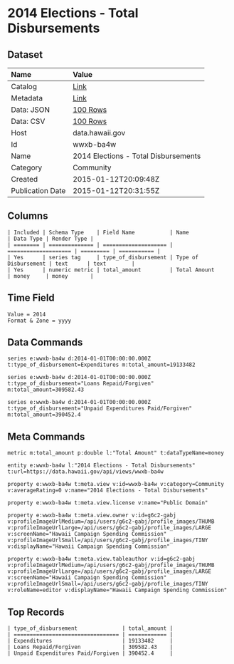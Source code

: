# 2014 Elections - Total Disbursements

## Dataset

| Name | Value |
| :--- | :---- |
| Catalog | [Link](https://catalog.data.gov/dataset/2014-elections-total-disbursements-17c27) |
| Metadata | [Link](https://data.hawaii.gov/api/views/wwxb-ba4w) |
| Data: JSON | [100 Rows](https://data.hawaii.gov/api/views/wwxb-ba4w/rows.json?max_rows=100) |
| Data: CSV | [100 Rows](https://data.hawaii.gov/api/views/wwxb-ba4w/rows.csv?max_rows=100) |
| Host | data.hawaii.gov |
| Id | wwxb-ba4w |
| Name | 2014 Elections - Total Disbursements |
| Category | Community |
| Created | 2015-01-12T20:09:48Z |
| Publication Date | 2015-01-12T20:31:55Z |

## Columns

```ls
| Included | Schema Type    | Field Name           | Name                 | Data Type | Render Type |
| ======== | ============== | ==================== | ==================== | ========= | =========== |
| Yes      | series tag     | type_of_disbursement | Type of Disbursement | text      | text        |
| Yes      | numeric metric | total_amount         | Total Amount         | money     | money       |
```

## Time Field

```ls
Value = 2014
Format & Zone = yyyy
```

## Data Commands

```ls
series e:wwxb-ba4w d:2014-01-01T00:00:00.000Z t:type_of_disbursement=Expenditures m:total_amount=19133482

series e:wwxb-ba4w d:2014-01-01T00:00:00.000Z t:type_of_disbursement="Loans Repaid/Forgiven" m:total_amount=309582.43

series e:wwxb-ba4w d:2014-01-01T00:00:00.000Z t:type_of_disbursement="Unpaid Expenditures Paid/Forgiven" m:total_amount=390452.4
```

## Meta Commands

```ls
metric m:total_amount p:double l:"Total Amount" t:dataTypeName=money

entity e:wwxb-ba4w l:"2014 Elections - Total Disbursements" t:url=https://data.hawaii.gov/api/views/wwxb-ba4w

property e:wwxb-ba4w t:meta.view v:id=wwxb-ba4w v:category=Community v:averageRating=0 v:name="2014 Elections - Total Disbursements"

property e:wwxb-ba4w t:meta.view.license v:name="Public Domain"

property e:wwxb-ba4w t:meta.view.owner v:id=g6c2-gabj v:profileImageUrlMedium=/api/users/g6c2-gabj/profile_images/THUMB v:profileImageUrlLarge=/api/users/g6c2-gabj/profile_images/LARGE v:screenName="Hawaii Campaign Spending Commission" v:profileImageUrlSmall=/api/users/g6c2-gabj/profile_images/TINY v:displayName="Hawaii Campaign Spending Commission"

property e:wwxb-ba4w t:meta.view.tableauthor v:id=g6c2-gabj v:profileImageUrlMedium=/api/users/g6c2-gabj/profile_images/THUMB v:profileImageUrlLarge=/api/users/g6c2-gabj/profile_images/LARGE v:screenName="Hawaii Campaign Spending Commission" v:profileImageUrlSmall=/api/users/g6c2-gabj/profile_images/TINY v:roleName=editor v:displayName="Hawaii Campaign Spending Commission"
```

## Top Records

```ls
| type_of_disbursement              | total_amount | 
| ================================= | ============ | 
| Expenditures                      | 19133482     | 
| Loans Repaid/Forgiven             | 309582.43    | 
| Unpaid Expenditures Paid/Forgiven | 390452.4     | 
```